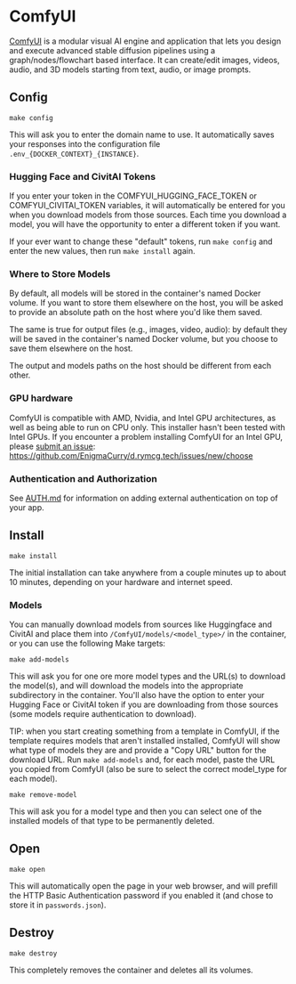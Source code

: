 # ComfyUI

[ComfyUI](https://github.com/comfyanonymous/ComfyUI) is a modular
visual AI engine and application that lets you design and execute
advanced stable diffusion pipelines using a graph/nodes/flowchart
based interface. It can create/edit images, videos, audio, and 3D
models starting from text, audio, or image prompts.

## Config

```
make config
```

This will ask you to enter the domain name to use.
It automatically saves your responses into the configuration file
`.env_{DOCKER_CONTEXT}_{INSTANCE}`.

### Hugging Face and CivitAI Tokens

If you enter your token in the COMFYUI_HUGGING_FACE_TOKEN or
COMFYUI_CIVITAI_TOKEN variables, it will automatically be entered for
you when you download models from those sources. Each time you
download a model, you will have the opportunity to enter a different
token if you want.

If your ever want to change these "default" tokens, run `make config`
and enter the new values, then run `make install` again.

### Where to Store Models

By default, all models will be stored in the container's named Docker
volume. If you want to store them elsewhere on the host, you will be
asked to provide an absolute path on the host where you'd like them
saved.

The same is true for output files (e.g., images, video, audio): by
default they will be saved in the container's named Docker volume, but
you choose to save them elsewhere on the host.

The output and models paths on the host should be different from each
other.

### GPU hardware

ComfyUI is compatible with AMD, Nvidia, and Intel GPU architectures,
as well as being able to run on CPU only. This installer hasn't been
tested with Intel GPUs. If you encounter a problem installing ComfyUI
for an Intel GPU, please [submit an
issue](https://github.com/EnigmaCurry/d.rymcg.tech/issues/new/choose):
https://github.com/EnigmaCurry/d.rymcg.tech/issues/new/choose

### Authentication and Authorization

See [AUTH.md](../AUTH.md) for information on adding external authentication on
top of your app.

## Install

```
make install
```

The initial installation can take anywhere from a couple minutes up to
about 10 minutes, depending on your hardware and internet speed.

### Models

You can manually download models from sources like Huggingface and
CivitAI and place them into `/ComfyUI/models/<model_type>/` in the
container, or you can use the following Make targets:

```
make add-models
```

This will ask you for one ore more model types and the URL(s) to
download the model(s), and will download the models into the
appropriate subdirectory in the container. You'll also have the option
to enter your Hugging Face or CivitAI token if you are downloading
from those sources (some models require authentication to download).

TIP: when you start creating something from a template in ComfyUI, if
the template requires models that aren't installed installed, ComfyUI
will show what type of models they are and provide a "Copy URL" button
for the download URL. Run `make add-models` and, for each model, paste
the URL you copied from ComfyUI (also be sure to select the correct
model_type for each model).

```
make remove-model
```

This will ask you for a model type and then you can select one of the
installed models of that type to be permanently deleted.

## Open

```
make open
```

This will automatically open the page in your web browser, and will
prefill the HTTP Basic Authentication password if you enabled it
(and chose to store it in `passwords.json`).

## Destroy

```
make destroy
```

This completely removes the container and deletes all its volumes.
